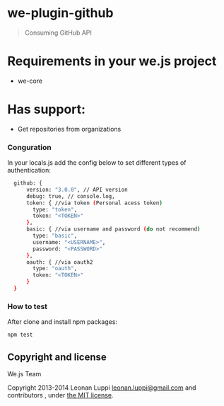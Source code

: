 # we-plugin-github

> Consuming GitHub API

# Requirements in your we.js project

- we-core

# Has support:
- Get repositories from organizations


### Conguration
In your locals.js add the config below to set different types of authentication:

```sh
  github: {
      version: "3.0.0", // API version
      debug: true, // console.log,
      token: { //via token (Personal acess token)
        type: "token",
        token: "<TOKEN>"
      },
      basic: { //via username and password (do not recommend)
        type: "basic",
        username: "<USERNAME>",
        password: "<PASSWORD>"
      },
      oauth: { //via oauth2
        type: "oauth",
        token: "<TOKEN>"
      }
  }  
```

### How to test

After clone and install npm packages:

```sh
npm test
```

## Copyright and license

We.js Team

Copyright 2013-2014 Leonan Luppi <leonan.luppi@gmail.com> and contributors , under [the MIT license](LICENSE).